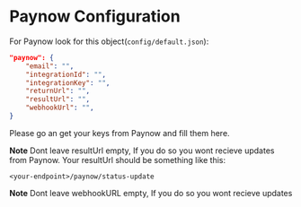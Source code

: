 # Paynow Configuration

For Paynow look for this object(`config/default.json`):

```json
"paynow": {
    "email": "",
    "integrationId": "",
    "integrationKey": "",
    "returnUrl": "",
    "resultUrl": "",
    "webhookUrl": "",
}
```
Please go an get your keys from Paynow and fill them here.

**Note** Dont leave resultUrl empty, If you do so you wont recieve updates from Paynow. Your resultUrl should be something like this:

`<your-endpoint>/paynow/status-update`

**Note** Dont leave webhookURL empty, If you do so you wont recieve updates
